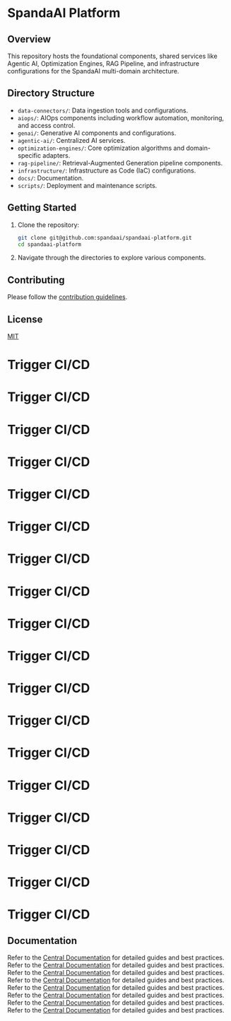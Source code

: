 # SpandaAI Platform

## Overview

This repository hosts the foundational components, shared services like Agentic AI, Optimization Engines, RAG Pipeline, and infrastructure configurations for the SpandaAI multi-domain architecture.

## Directory Structure

- `data-connectors/`: Data ingestion tools and configurations.
- `aiops/`: AIOps components including workflow automation, monitoring, and access control.
- `genai/`: Generative AI components and configurations.
- `agentic-ai/`: Centralized AI services.
- `optimization-engines/`: Core optimization algorithms and domain-specific adapters.
- `rag-pipeline/`: Retrieval-Augmented Generation pipeline components.
- `infrastructure/`: Infrastructure as Code (IaC) configurations.
- `docs/`: Documentation.
- `scripts/`: Deployment and maintenance scripts.

## Getting Started

1. Clone the repository:
   ```bash
   git clone git@github.com:spandaai/spandaai-platform.git
   cd spandaai-platform
   ```

2. Navigate through the directories to explore various components.

## Contributing

Please follow the [contribution guidelines](CONTRIBUTING.md).

## License

[MIT](LICENSE)
# Trigger CI/CD
# Trigger CI/CD
# Trigger CI/CD
# Trigger CI/CD
# Trigger CI/CD
# Trigger CI/CD
# Trigger CI/CD
# Trigger CI/CD
# Trigger CI/CD
# Trigger CI/CD
# Trigger CI/CD
# Trigger CI/CD
# Trigger CI/CD
# Trigger CI/CD
# Trigger CI/CD
# Trigger CI/CD
# Trigger CI/CD
# Trigger CI/CD
## Documentation
Refer to the [Central Documentation](https://github.com/spandaai/spandaai-docs) for detailed guides and best practices.
Refer to the [Central Documentation](https://github.com/spandaai/spandaai-docs) for detailed guides and best practices.
Refer to the [Central Documentation](https://github.com/spandaai/spandaai-docs) for detailed guides and best practices.
Refer to the [Central Documentation](https://github.com/spandaai/spandaai-docs) for detailed guides and best practices.
Refer to the [Central Documentation](https://github.com/spandaai/spandaai-docs) for detailed guides and best practices.
Refer to the [Central Documentation](https://github.com/spandaai/spandaai-docs) for detailed guides and best practices.
Refer to the [Central Documentation](https://github.com/spandaai/spandaai-docs) for detailed guides and best practices.
Refer to the [Central Documentation](https://github.com/spandaai/spandaai-docs) for detailed guides and best practices.
